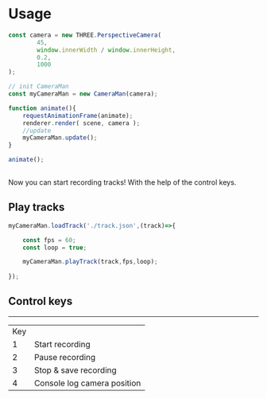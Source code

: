 # Usage

```js
const camera = new THREE.PerspectiveCamera(
        45,
        window.innerWidth / window.innerHeight,
        0.2,
        1000
);

// init CameraMan
const myCameraMan = new CameraMan(camera);

function animate(){
    requestAnimationFrame(animate);
    renderer.render( scene, camera );
    //update
    myCameraMan.update();
}

animate();
    
```
Now you can start recording tracks! With the help of the control keys.

## Play tracks
```js
myCameraMan.loadTrack('./track.json',(track)=>{

    const fps = 60;
    const loop = true;

    myCameraMan.playTrack(track,fps,loop);
        
});
```
## Control keys
<table>
        <hr>
        <td>Key</td>
        </th>
  <tr>
    <td>1</td>
    <td>Start recording</td>
  </tr>
  <tr>
    <td>2</td>
    <td>Pause recording</td>
  </tr>
  <tr>
    <td>3</td>
    <td>Stop & save recording</td>
  </tr>
  <tr>
    <td>4</td>
    <td>Console log camera position</td>
  </tr>
</table>
